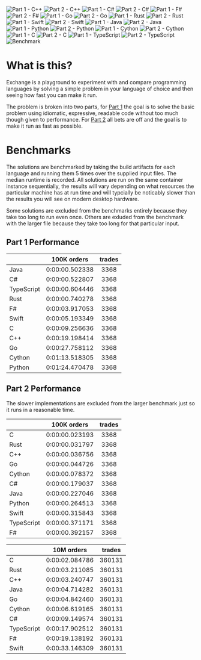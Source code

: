 ![Part 1 - C++](./workflows/Part%201%20-%20C++/badge.svg) ![Part 2 - C++](./workflows/Part%202%20-%20C++/badge.svg) ![Part 1 - C#](./workflows/Part%201%20-%20C%23/badge.svg) ![Part 2 - C#](./workflows/Part%202%20-%20C%23/badge.svg) ![Part 1 - F#](./workflows/Part%201%20-%20F%23/badge.svg) ![Part 2 - F#](./workflows/Part%202%20-%20F%23/badge.svg) ![Part 1 - Go](./workflows/Part%201%20-%20Go/badge.svg) ![Part 2 - Go](./workflows/Part%202%20-%20Go/badge.svg) ![Part 1 - Rust](./workflows/Part%201%20-%20Rust/badge.svg) ![Part 2 - Rust](./workflows/Part%202%20-%20Rust/badge.svg) ![Part 1 - Swift](./workflows/Part%201%20-%20Swift/badge.svg) ![Part 2 - Swift](./workflows/Part%202%20-%20Swift/badge.svg) ![Part 1 - Java](./workflows/Part%201%20-%20Java/badge.svg) ![Part 2 - Java](./workflows/Part%202%20-%20Java/badge.svg) ![Part 1 - Python](./workflows/Part%201%20-%20Python/badge.svg) ![Part 2 - Python](./workflows/Part%202%20-%20Python/badge.svg) ![Part 1 - Cython](./workflows/Part%201%20-%20Cython/badge.svg) ![Part 2 - Cython](./workflows/Part%202%20-%20Cython/badge.svg) ![Part 1 - C](./workflows/Part%201%20-%20C/badge.svg) ![Part 2 - C](./workflows/Part%202%20-%20C/badge.svg) ![Part 1 - TypeScript](./workflows/Part%201%20-%20TypeScript/badge.svg) ![Part 2 - TypeScript](./workflows/Part%202%20-%20TypeScript/badge.svg) ![Benchmark](./workflows/Benchmark/badge.svg) 

# What is this?

Exchange is a playground to experiment with and compare programming languages by solving a simple problem in your language of choice and then seeing how fast you can make it run.

The problem is broken into two parts, for [Part 1](./tree/master/Part%201) the goal is to solve the basic problem using idiomatic, expressive, readable code without too much though given to performance. For [Part 2](./tree/master/Part%202) all bets are off and the goal is to make it run as fast as possible.

# Benchmarks

The solutions are benchmarked by taking the build artifacts for each language and running them 5 times over the supplied input files. The median runtime is recorded. All solutions are run on the same container instance sequentially, the results will vary depending on what resources the particular machine has at run time and will typcially be noticably slower than the results you will see on modern desktop hardware.

Some solutions are excluded from the benchmarks entirely because they take too long to run even once. Others are exluded from the benchmark with the larger file because they take too long for that particular input.

## Part 1 Performance


||100K orders|trades|
-|:-:|:-:|
|Java|0:00:00.502338|3368|
|C#|0:00:00.522807|3368|
|TypeScript|0:00:00.604446|3368|
|Rust|0:00:00.740278|3368|
|F#|0:00:03.917053|3368|
|Swift|0:00:05.193349|3368|
|C|0:00:09.256636|3368|
|C++|0:00:19.198414|3368|
|Go|0:00:27.758112|3368|
|Cython|0:01:13.518305|3368|
|Python|0:01:24.470478|3368|


## Part 2 Performance

The slower implementations are excluded from the larger benchmark just so it runs in a reasonable time.

||100K orders|trades|
-|:-:|:-:|
|C|0:00:00.023193|3368|
|Rust|0:00:00.031797|3368|
|C++|0:00:00.036756|3368|
|Go|0:00:00.044726|3368|
|Cython|0:00:00.078372|3368|
|C#|0:00:00.179037|3368|
|Java|0:00:00.227046|3368|
|Python|0:00:00.264513|3368|
|Swift|0:00:00.315843|3368|
|TypeScript|0:00:00.371171|3368|
|F#|0:00:00.392157|3368|


||10M orders|trades|
-|:-:|:-:|
|C|0:00:02.084786|360131|
|Rust|0:00:03.211085|360131|
|C++|0:00:03.240747|360131|
|Java|0:00:04.714282|360131|
|Go|0:00:04.842460|360131|
|Cython|0:00:06.619165|360131|
|C#|0:00:09.149574|360131|
|TypeScript|0:00:17.902512|360131|
|F#|0:00:19.138192|360131|
|Swift|0:00:33.146309|360131|


